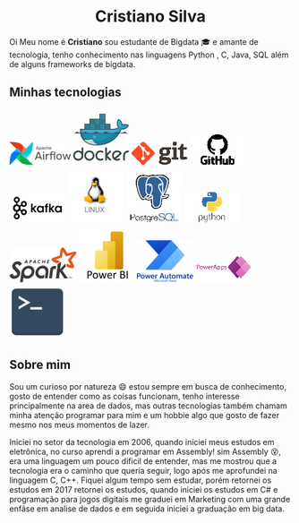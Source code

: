 <h1 align='center'>Cristiano Silva</h1>

Oi Meu nome é <b>Cristiano</b> sou estudante de Bigdata :mortar_board: e amante de tecnologia, 
tenho conhecimento nas linguagens Python , C, Java, SQL além de alguns frameworks de bigdata.


<h2> Minhas tecnologias</h2>
<div style='display:inline-block; position:relative; valign:middle; margin-right:10px'>
  <img src="https://github.com/crisosilva/crisosilva/blob/becb2effe5c45952c01e0fe87446f74edf74cf58/imagens/Logo_airflow.png" title="airflow">
  <img src="https://github.com/crisosilva/crisosilva/blob/becb2effe5c45952c01e0fe87446f74edf74cf58/imagens/logo_docker.png" title="docker">
  <img src="https://github.com/crisosilva/crisosilva/blob/becb2effe5c45952c01e0fe87446f74edf74cf58/imagens/logo_git.png" title="git">
  <img src="https://github.com/crisosilva/crisosilva/blob/becb2effe5c45952c01e0fe87446f74edf74cf58/imagens/logo_github.png" title="github">
  <img src="https://github.com/crisosilva/crisosilva/blob/becb2effe5c45952c01e0fe87446f74edf74cf58/imagens/logo_kafka.png" title="kafka">
  <img src="https://github.com/crisosilva/crisosilva/blob/becb2effe5c45952c01e0fe87446f74edf74cf58/imagens/logo_linux.png" title="linux">
  <img src="https://github.com/crisosilva/crisosilva/blob/becb2effe5c45952c01e0fe87446f74edf74cf58/imagens/logo_postgres.png" title="postgres">
  <img src="https://github.com/crisosilva/crisosilva/blob/becb2effe5c45952c01e0fe87446f74edf74cf58/imagens/logo_python.png" title="python">
  <img src="https://github.com/crisosilva/crisosilva/blob/becb2effe5c45952c01e0fe87446f74edf74cf58/imagens/Logo_Spark.png" title="spark">
  <img src="https://github.com/crisosilva/crisosilva/blob/becb2effe5c45952c01e0fe87446f74edf74cf58/imagens/logo_p_bi.png" title="power BI">
  <img src="https://github.com/crisosilva/crisosilva/blob/becb2effe5c45952c01e0fe87446f74edf74cf58/imagens/logo_p_automate.png" title="power Automate">
  <img src="https://github.com/crisosilva/crisosilva/blob/becb2effe5c45952c01e0fe87446f74edf74cf58/imagens/logo_p_apps.png" title="power Apps">
  <img src="https://github.com/crisosilva/crisosilva/blob/becb2effe5c45952c01e0fe87446f74edf74cf58/imagens/logo_terminal.png" title="shell script">
</div>


<h2> Sobre mim</h2>

Sou um curioso por natureza :smile: estou sempre em busca de conhecimento, gosto de entender como as coisas
funcionam, tenho interesse principalmente na area de dados, mas outras tecnologias também chamam minha atenção
programar para mim e um hobbie algo que gosto de fazer mesmo nos meus momentos de lazer.

Iniciei no setor da tecnologia em 2006, quando iniciei meus estudos em eletrônica, no curso aprendi a programar em 
Assembly! sim Assembly :dizzy_face:, era uma linguagem um pouco dificil de entender, mas me mostrou que a tecnologia era
o caminho que queria seguir, logo após me aprofundei na linguagem C, C++. Fiquei algum tempo sem estudar, porém retornei
os estudos em 2017 retornei os estudos, quando iniciei os estudos em C# e programação para jogos digitais me graduei em
Marketing com uma grande enfâse em analise de dados e em seguida iniciei a graduação em big data.



<!---
crisosilva/crisosilva is a ✨ special ✨ repository because its `README.md` (this file) appears on your GitHub profile.
You can click the Preview link to take a look at your changes.
--->
